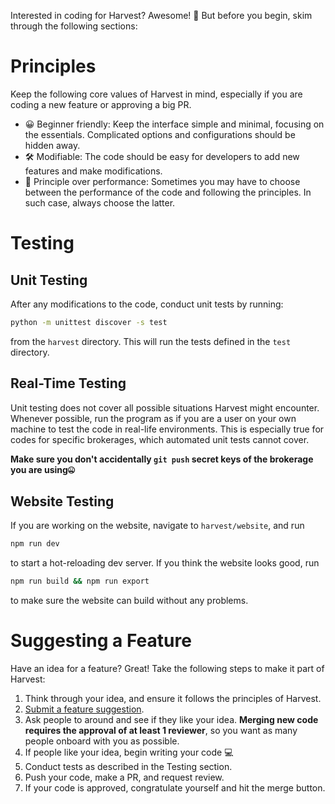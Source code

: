 Interested in coding for Harvest? Awesome! 🤟 But before you begin, skim through the following sections:

# Principles
Keep the following core values of Harvest in mind, especially if you are coding a new feature or approving a big PR. 

- 😀 Beginner friendly: Keep the interface simple and minimal, focusing on the essentials. Complicated options and configurations should be hidden away. 
- 🛠️ Modifiable: The code should be easy for developers to add new features and make modifications. 
- 📜 Principle over performance: Sometimes you may have to choose between the performance of the code and following the principles. In such case, always choose the latter. 


# Testing
## Unit Testing
After any modifications to the code, conduct unit tests by running:
```bash
python -m unittest discover -s test
```
from the `harvest` directory. This will run the tests defined in the `test` directory.

## Real-Time Testing
Unit testing does not cover all possible situations Harvest might encounter. Whenever possible, run the program as if you are a user on your own machine to test the code in real-life environments. This is especially true for codes for specific brokerages, which automated unit tests cannot cover.   

**Make sure you don't accidentally `git push` secret keys of the brokerage you are using🤐**

## Website Testing
If you are working on the website, navigate to `harvest/website`, and run 
```bash
npm run dev
``` 
to start a hot-reloading dev server. If you think the website looks good, run 
```bash
npm run build && npm run export
``` 
to make sure the website can build without any problems. 

# Suggesting a Feature
Have an idea for a feature? Great! Take the following steps to make it part of Harvest:
1. Think through your idea, and ensure it follows the principles of Harvest.
2. [Submit a feature suggestion](https://github.com/tfukaza/harvest/issues/new?assignees=&labels=enhancement%2C+question&template=feature-request.md&title=%5B%F0%9F%92%A1Feature+Request%5D).
3. Ask people to around and see if they like your idea. **Merging new code requires the approval of at least 1 reviewer**, so you want as many people onboard with you as possible.
4. If people like your idea, begin writing your code 💻
5. Conduct tests as described in the Testing section.
6. Push your code, make a PR, and request review.
7. If your code is approved, congratulate yourself and hit the merge button.


